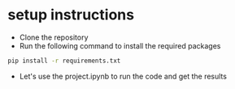# setup instructions

- Clone the repository
- Run the following command to install the required packages

```bash
pip install -r requirements.txt
```

- Let's use the project.ipynb to run the code and get the results